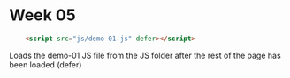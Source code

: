 # Week 05

```html
    <script src="js/demo-01.js" defer></script>
```

Loads the demo-01 JS file from the JS folder after the 
rest of the page has been loaded (defer)

